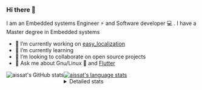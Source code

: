 ### Hi there 👋

I am an Embedded systems Engineer ⚡️ and Software developer 💻 . I have a Master degree in Embedded systems
- 🔭 I’m currently working on [easy_localization](https://pub.dev/packages/easy_localization)
- 🌱 I’m currently learning 
- 👯 I’m looking to collaborate on open source projects
- 💬 Ask me about  Gnu/Linux 🐧 and [Flutter](https://flutter.dev) 

<a href="https://profile-summary-for-github.com/user/aissat">
  <img align="left" height="170px" src="https://github-readme-stats.vercel.app/api?username=aissat&show_icons=true&line_height=27&count_private=true&include_all_commits=true" alt="aissat's GitHub stats"/>
  <img src="https://github-readme-stats.vercel.app/api/top-langs/?username=aissat&hide_langs_below=5&layout=compact" alt="aissat's language stats"/>
</a>

<details>
<summary>Detailed stats</summary>
 

### 🧐 Waka Stats

<!--START_SECTION:waka-->
![Profile Views](http://img.shields.io/badge/Profile%20Views-1-blue)

![Lines of code](https://img.shields.io/badge/From%20Hello%20World%20I%27ve%20Written-5.9%20million%20lines%20of%20code-blue)

**🐱 My Github Data** 

> 🏆 343 Contributions in the Year 2020
 > 
> 📦 36.0 kB Used in Github's Storage 
 > 
> 💼 Opted to Hire
 > 
> 📜 126 Public Repositories
 > 
> 🔑 12 Private Repositories 

**I'm a Night 🦉** 

```text
🌞 Morning    36 commits     ██░░░░░░░░░░░░░░░░░░░░░░░   10.06% 
🌆 Daytime    22 commits     █░░░░░░░░░░░░░░░░░░░░░░░░   6.15% 
🌃 Evening    156 commits    ███████████░░░░░░░░░░░░░░   43.58% 
🌙 Night      144 commits    ██████████░░░░░░░░░░░░░░░   40.22%

```
📅 **I'm Most Productive on Tuesday** 

```text
Monday       49 commits     ███░░░░░░░░░░░░░░░░░░░░░░   13.69% 
Tuesday      101 commits    ███████░░░░░░░░░░░░░░░░░░   28.21% 
Wednesday    38 commits     ██░░░░░░░░░░░░░░░░░░░░░░░   10.61% 
Thursday     52 commits     ███░░░░░░░░░░░░░░░░░░░░░░   14.53% 
Friday       47 commits     ███░░░░░░░░░░░░░░░░░░░░░░   13.13% 
Saturday     62 commits     ████░░░░░░░░░░░░░░░░░░░░░   17.32% 
Sunday       9 commits      ░░░░░░░░░░░░░░░░░░░░░░░░░   2.51%

```


📊 **This Week I Spent My Time On** 

```text
⌚︎ Time Zone: Africa/Algiers

💬 Programming Languages: 
Dart                     7 hrs 27 mins       █████████████░░░░░░░░░░░░   53.05% 
YAML                     4 hrs 58 mins       ████████░░░░░░░░░░░░░░░░░   35.4% 
Markdown                 1 hr 24 mins        ██░░░░░░░░░░░░░░░░░░░░░░░   9.98% 
JSON                     12 mins             ░░░░░░░░░░░░░░░░░░░░░░░░░   1.46% 
Text                     0 secs              ░░░░░░░░░░░░░░░░░░░░░░░░░   0.11%

🔥 Editors: 
VS Code                  14 hrs 3 mins       █████████████████████████   100.0%

💻 Operating System: 
Linux                    8 hrs 37 mins       ███████████████░░░░░░░░░░   61.37% 
Mac                      5 hrs 25 mins       █████████░░░░░░░░░░░░░░░░   38.63%

```

**I Mostly Code in Dart** 

```text
Dart                     16 repos            ██████████░░░░░░░░░░░░░░░   42.11% 
PHP                      4 repos             ██░░░░░░░░░░░░░░░░░░░░░░░   10.53% 
Vala                     4 repos             ██░░░░░░░░░░░░░░░░░░░░░░░   10.53% 
C                        3 repos             ██░░░░░░░░░░░░░░░░░░░░░░░   7.89% 
CSS                      2 repos             █░░░░░░░░░░░░░░░░░░░░░░░░   5.26%

```


**Timeline**

![Chart not found](https://github.com/aissat/aissat/blob/master/charts/bar_graph.png) 


<!--END_SECTION:waka-->

</details>
